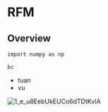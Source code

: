 # RFM

## Overview

``` bash
import numpy as np
```

```bc```

- tuan
- vu

![1_e_u8EebUkEUCo6dTDtKvIA](https://github.com/lenhathoanvu/RFM/assets/173127058/9faf655b-71cb-46be-aa76-e686f2d13452)
